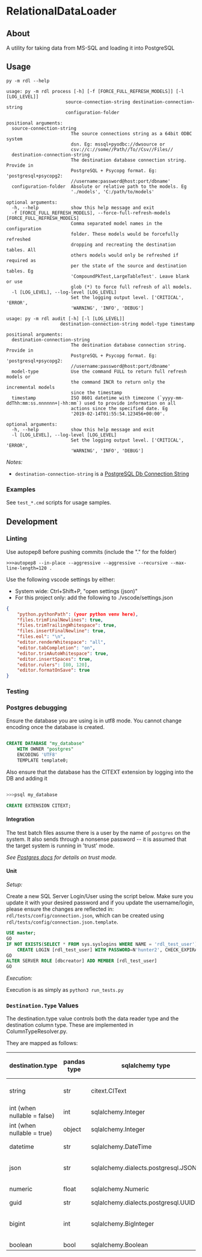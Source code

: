 # RelationalDataLoader

## About

A utility for taking data from MS-SQL and loading it into PostgreSQL

## Usage

`py -m rdl --help`

```text
usage: py -m rdl process [-h] [-f [FORCE_FULL_REFRESH_MODELS]] [-l [LOG_LEVEL]]
                      source-connection-string destination-connection-string
                      configuration-folder

positional arguments:
  source-connection-string
                        The source connections string as a 64bit ODBC system
                        dsn. Eg: mssql+pyodbc://dwsource or
                        csv://c://some//Path//To//Csv//Files//
  destination-connection-string
                        The destination database connection string. Provide in
                        PostgreSQL + Psycopg format. Eg: 'postgresql+psycopg2:
                        //username:password@host:port/dbname'
  configuration-folder  Absolute or relative path to the models. Eg
                        './models', 'C:/path/to/models'

optional arguments:
  -h, --help            show this help message and exit
  -f [FORCE_FULL_REFRESH_MODELS], --force-full-refresh-models [FORCE_FULL_REFRESH_MODELS]
                        Comma separated model names in the configuration
                        folder. These models would be forcefully refreshed
                        dropping and recreating the destination tables. All
                        others models would only be refreshed if required as
                        per the state of the source and destination tables. Eg
                        'CompoundPkTest,LargeTableTest'. Leave blank or use
                        glob (*) to force full refresh of all models.
  -l [LOG_LEVEL], --log-level [LOG_LEVEL]
                        Set the logging output level. ['CRITICAL', 'ERROR',
                        'WARNING', 'INFO', 'DEBUG']

usage: py -m rdl audit [-h] [-l [LOG_LEVEL]]
                    destination-connection-string model-type timestamp

positional arguments:
  destination-connection-string
                        The destination database connection string. Provide in
                        PostgreSQL + Psycopg format. Eg: 'postgresql+psycopg2:
                        //username:password@host:port/dbname'
  model-type            Use the command FULL to return full refresh models or
                        the command INCR to return only the incremental models
                        since the timestamp
  timestamp             ISO 8601 datetime with timezone (`yyyy-mm-ddThh:mm:ss.nnnnnn+|-hh:mm`) used to provide information on all
                        actions since the specified date. Eg
                        '2019-02-14T01:55:54.123456+00:00'.

optional arguments:
  -h, --help            show this help message and exit
  -l [LOG_LEVEL], --log-level [LOG_LEVEL]
                        Set the logging output level. ['CRITICAL', 'ERROR',
                        'WARNING', 'INFO', 'DEBUG']
```

_Notes:_

- `destination-connection-string` is a [PostgreSQL Db Connection String](http://docs.sqlalchemy.org/en/latest/dialects/postgresql.html#module-sqlalchemy.dialects.postgresql.psycopg2)

### Examples

See `test_*.cmd` scripts for usage samples.

## Development

### Linting

Use autopep8 before pushing commits (include the "." for the folder)

`>>>autopep8 --in-place --aggressive --aggressive --recursive --max-line-length=120 .`

Use the following vscode settings by either:

- System wide: Ctrl+Shift+P, "open settings (json)"
- For this project only: add the following to ./vscode/settings.json

```json
{
    "python.pythonPath": (your python venv here),
    "files.trimFinalNewlines": true,
    "files.trimTrailingWhitespace": true,
    "files.insertFinalNewline": true,
    "files.eol": "\n",
    "editor.renderWhitespace": "all",
    "editor.tabCompletion": "on",
    "editor.trimAutoWhitespace": true,
    "editor.insertSpaces": true,
    "editor.rulers": [80, 120],
    "editor.formatOnSave": true
}
```

### Testing

### Postgres debugging

Ensure the database you are using is in utf8 mode. You cannot change encoding once the database is created.

```sql

CREATE DATABASE "my_database"
    WITH OWNER "postgres"
    ENCODING 'UTF8'
    TEMPLATE template0;

```

Also ensure that the database has the CITEXT extension by logging into the DB and adding it

```sql

>>>psql my_database

CREATE EXTENSION CITEXT;

```

#### Integration

The test batch files assume there is a user by the name of `postgres` on the system.
It also sends through a nonsense password -- it is assumed that the target system is running in 'trust' mode.

_See [Postgres docs](https://www.postgresql.org/docs/9.1/static/auth-pg-hba-conf.html) for details on trust mode._

#### Unit

_Setup:_

Create a new SQL Server Login/User using the script below. Make sure you update it with your desired password and if you update the username/login, please ensure the changes are reflected in: `rdl/tests/config/connection.json`, which can be created using `rdl/tests/config/connection.json.template`.

```sql
USE master;
GO
IF NOT EXISTS(SELECT * FROM sys.syslogins WHERE NAME = 'rdl_test_user')
    CREATE LOGIN [rdl_test_user] WITH PASSWORD=N'hunter2', CHECK_EXPIRATION=OFF, CHECK_POLICY=OFF;
GO
ALTER SERVER ROLE [dbcreator] ADD MEMBER [rdl_test_user]
GO
```

_Execution:_

Execution is as simply as `python3 run_tests.py`

### `Destination.Type` Values

The destination.type value controls both the data reader type and the destination column type. These are implemented in ColumnTypeResolver.py.

They are mapped as follows:

| destination.type            | pandas type | sqlalchemy type                      | dw column type | notes                                                                  |
| --------------------------- | ----------- | ------------------------------------ | -------------- | ---------------------------------------------------------------------- |
| string                      | str         | citext.CIText                        | citext         | A case-insensitive string that supports unicode                        |
| int (when nullable = false) | int         | sqlalchemy.Integer                   | int            | An (optionally) signed INT value                                       |
| int (when nullable = true)  | object      | sqlalchemy.Integer                   | int            | An (optionally) signed INT value                                       |
| datetime                    | str         | sqlalchemy.DateTime                  | datetime (tz?) |                                                                        |
| json                        | str         | sqlalchemy.dialects.postgresql.JSONB | jsonb          | Stored as binary-encoded json on the database                          |
| numeric                     | float       | sqlalchemy.Numeric                   | numeric        | Stores whole and decimal numbers                                       |
| guid                        | str         | sqlalchemy.dialects.postgresql.UUID  | uuid           |                                                                        |
| bigint                      | int         | sqlalchemy.BigInteger                | BigInt         | Relies on 64big python. Limited to largest number of ~2147483647121212 |
| boolean                     | bool        | sqlalchemy.Boolean                   | Boolean        |                                                                        |
